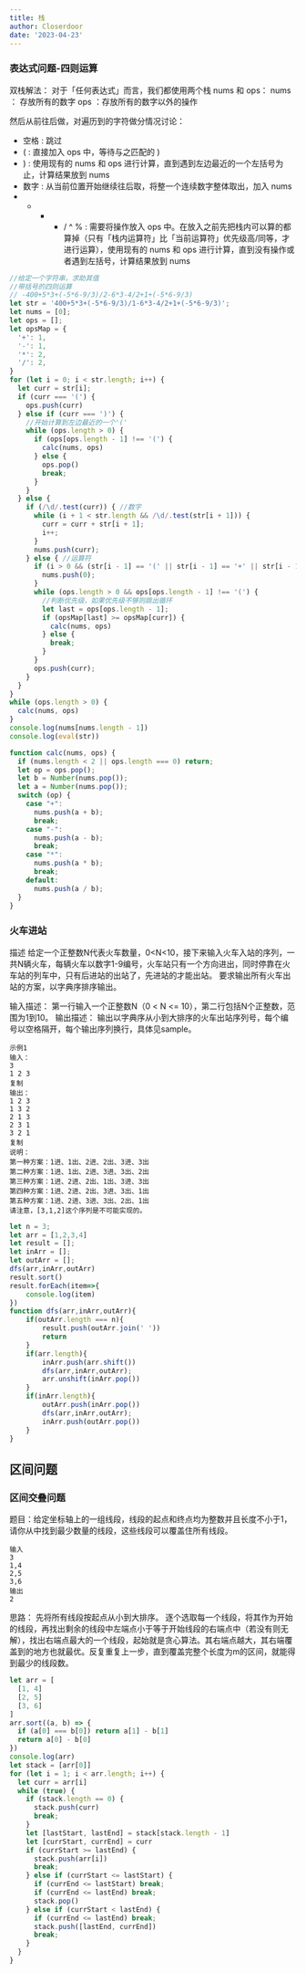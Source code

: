 ```yaml
---
title: 栈
author: Closerdoor
date: '2023-04-23'
---
```


### 表达式问题-四则运算
双栈解法：
对于「任何表达式」而言，我们都使用两个栈 nums 和 ops：
nums ： 存放所有的数字
ops ：存放所有的数字以外的操作

然后从前往后做，对遍历到的字符做分情况讨论：

- 空格 : 跳过
- ( : 直接加入 ops 中，等待与之匹配的 )
- ) : 使用现有的 nums 和 ops 进行计算，直到遇到左边最近的一个左括号为止，计算结果放到 nums
- 数字 : 从当前位置开始继续往后取，将整一个连续数字整体取出，加入 nums
- + - * / ^ % : 需要将操作放入 ops 中。在放入之前先把栈内可以算的都算掉（只有「栈内运算符」比「当前运算符」优先级高/同等，才进行运算），使用现有的 nums 和 ops 进行计算，直到没有操作或者遇到左括号，计算结果放到 nums

```js
//给定一个字符串，求助其值
//带括号的四则运算
// -400+5*3+(-5*6-9/3)/2-6*3-4/2+1+(-5*6-9/3)
let str = '400+5*3+(-5*6-9/3)/1-6*3-4/2+1+(-5*6-9/3)';
let nums = [0];
let ops = [];
let opsMap = {
  '+': 1,
  '-': 1,
  '*': 2,
  '/': 2,
}
for (let i = 0; i < str.length; i++) {
  let curr = str[i];
  if (curr === '(') {
    ops.push(curr)
  } else if (curr === ')') {
    //开始计算到左边最近的一个'('
    while (ops.length > 0) {
      if (ops[ops.length - 1] !== '(') {
        calc(nums, ops)
      } else {
        ops.pop()
        break;
      }
    }
  } else {
    if (/\d/.test(curr)) { //数字
      while (i + 1 < str.length && /\d/.test(str[i + 1])) {
        curr = curr + str[i + 1];
        i++;
      }
      nums.push(curr);
    } else { //运算符
      if (i > 0 && (str[i - 1] == '(' || str[i - 1] == '+' || str[i - 1] == '-')) {
        nums.push(0);
      }
      while (ops.length > 0 && ops[ops.length - 1] !== '(') {
        //判断优先级，如果优先级不够则跳出循环
        let last = ops[ops.length - 1];
        if (opsMap[last] >= opsMap[curr]) {
          calc(nums, ops)
        } else {
          break;
        }
      }
      ops.push(curr);
    }
  }
}
while (ops.length > 0) {
  calc(nums, ops)
}
console.log(nums[nums.length - 1])
console.log(eval(str))

function calc(nums, ops) {
  if (nums.length < 2 || ops.length === 0) return;
  let op = ops.pop();
  let b = Number(nums.pop());
  let a = Number(nums.pop());
  switch (op) {
    case "+":
      nums.push(a + b);
      break;
    case "-":
      nums.push(a - b);
      break;
    case "*":
      nums.push(a * b);
      break;
    default:
      nums.push(a / b);
  }
}
```
### 火车进站
描述
给定一个正整数N代表火车数量，0<N<10，接下来输入火车入站的序列，一共N辆火车，每辆火车以数字1-9编号，火车站只有一个方向进出，同时停靠在火车站的列车中，只有后进站的出站了，先进站的才能出站。
要求输出所有火车出站的方案，以字典序排序输出。
 
输入描述：
第一行输入一个正整数N（0 < N <= 10），第二行包括N个正整数，范围为1到10。
输出描述：
输出以字典序从小到大排序的火车出站序列号，每个编号以空格隔开，每个输出序列换行，具体见sample。
```
示例1
输入：
3
1 2 3
复制
输出：
1 2 3
1 3 2
2 1 3
2 3 1
3 2 1
复制
说明：
第一种方案：1进、1出、2进、2出、3进、3出
第二种方案：1进、1出、2进、3进、3出、2出
第三种方案：1进、2进、2出、1出、3进、3出
第四种方案：1进、2进、2出、3进、3出、1出
第五种方案：1进、2进、3进、3出、2出、1出
请注意，[3,1,2]这个序列是不可能实现的。     
```
```js
let n = 3;
let arr = [1,2,3,4]
let result = [];
let inArr = [];
let outArr = [];
dfs(arr,inArr,outArr)
result.sort()
result.forEach(item=>{
    console.log(item)
})
function dfs(arr,inArr,outArr){
    if(outArr.length === n){
        result.push(outArr.join(' '))
        return
    }
    if(arr.length){
        inArr.push(arr.shift())
        dfs(arr,inArr,outArr);
        arr.unshift(inArr.pop())
    }
    if(inArr.length){
        outArr.push(inArr.pop())
        dfs(arr,inArr,outArr);
        inArr.push(outArr.pop())
    }
}
```
## 区间问题
### 区间交叠问题
题目：给定坐标轴上的一组线段，线段的起点和终点均为整数并且长度不小于1，请你从中找到最少数量的线段，这些线段可以覆盖住所有线段。
```
输入
3
1,4
2,5
3,6
输出
2
```
思路：
先将所有线段按起点从小到大排序。
逐个选取每一个线段，将其作为开始的线段，再找出剩余的线段中左端点小于等于开始线段的右端点中（若没有则无解），找出右端点最大的一个线段，起始就是贪心算法。其右端点越大，其右端覆盖到的地方也就最优。反复重复上一步，直到覆盖完整个长度为m的区间，就能得到最少的线段数。

```js
let arr = [
  [1, 4]
  [2, 5]
  [3, 6]
]
arr.sort((a, b) => {
  if (a[0] === b[0]) return a[1] - b[1]
  return a[0] - b[0]
})
console.log(arr)
let stack = [arr[0]]
for (let i = 1; i < arr.length; i++) {
  let curr = arr[i]
  while (true) {
    if (stack.length == 0) {
      stack.push(curr)
      break;
    }
    let [lastStart, lastEnd] = stack[stack.length - 1]
    let [currStart, currEnd] = curr
    if (currStart >= lastEnd) {
      stack.push(arr[i])
      break;
    } else if (currStart <= lastStart) {
      if (currEnd <= lastStart) break;
      if (currEnd <= lastEnd) break;
      stack.pop()
    } else if (currStart < lastEnd) {
      if (currEnd <= lastEnd) break;
      stack.push([lastEnd, currEnd])
      break;
    }
  }
}
```
